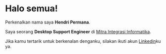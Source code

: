 # Halo semua! 

Perkenalkan nama saya **Hendri Permana**.

Saya seorang **Desktop Support Engineer** di [Mitra Integrasi Informatika](https://www.mii.co.id/).

Jika kamu tertarik untuk berkenalan denganku, silakan ikuti akun [Linkedin](https://www.linkedin.com/in/hendripermana/)ku ya.
